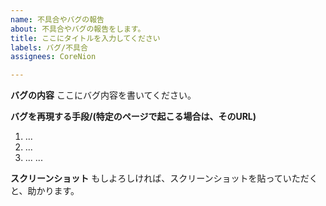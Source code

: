 ```yaml
---
name: 不具合やバグの報告
about: 不具合やバグの報告をします。
title: ここにタイトルを入力してください
labels: バグ/不具合
assignees: CoreNion

---
```


**バグの内容**
ここにバグ内容を書いてください。

**バグを再現する手段/(特定のページで起こる場合は、そのURL)**

1. ...
2. ...
3. ...
...

**スクリーンショット**
もしよろしければ、スクリーンショットを貼っていただくと、助かります。
